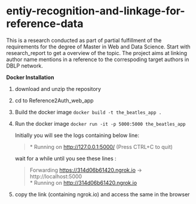 # entiy-recognition-and-linkage-for-reference-data
This is a research conducted as part of partial fulfillment of the requirements for the degree of Master in Web and Data Science. Start with research_report to get a overview of the topic. The project aims at linking author name mentions in a reference to the correspoding target authors in DBLP network.

**Docker Installation**
1) download and unzip the repository
2) cd to Reference2Auth_web_app
3) Build the docker image
   `docker build -t the_beatles_app .`
4) Run the docker image
    `docker run -it -p 5000:5000 the_beatles_app`

     Initially you will see the logs containing below line:
     > \* Running on http://127.0.0.1:5000/ (Press CTRL+C to quit)

     wait for a while until you see these lines :
     
     > Forwarding          https://314d06b61420.ngrok.io -> http://localhost:5000 <br>
     > \* Running on http://314d06b61420.ngrok.io
5) copy the link (containing ngrok.io) and access the same in the browser


